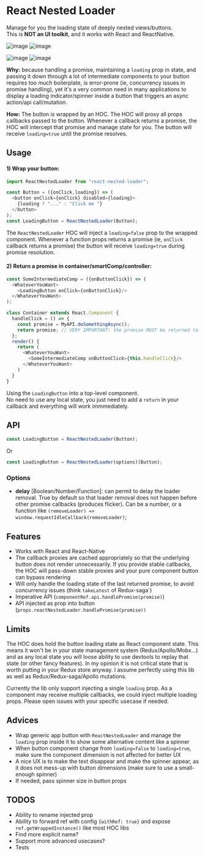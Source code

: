 React Nested Loader
==========================

Manage for you the loading state of deeply nested views/buttons.<br/>This is **NOT an UI toolkit**, and it works with React and ReactNative.


![image](https://user-images.githubusercontent.com/749374/35107228-b2abbf4a-fc70-11e7-87a5-93528c8797b8.png)
![image](https://user-images.githubusercontent.com/749374/35110949-5457c7fe-fc7a-11e7-8fc9-c0e0687b01f6.png)

![image](https://user-images.githubusercontent.com/749374/35104923-9c57f12e-fc6a-11e7-86ef-aa3a11724dd4.png)
![image](https://user-images.githubusercontent.com/749374/35111647-007356b0-fc7c-11e7-89f9-1211519a1ac0.png)


**Why:** because handling a promise, maintaining a `loading` prop in state, and passing it down through a lot of intermediate components to your button requires too much boilerplate, is error-prone (ie, concurrency issues in promise handling), yet it's a very common need in many applications to display a loading indicator/spinner inside a button that triggers an async action/api call/mutation.

**How:** The button is wrapped by an HOC. The HOC will proxy all props callbacks passed to the button. Whenever a callback returns a promise, the HOC will intercept that promise and manage state for you. The button will receive `loading=true` until the promise resolves.

## Usage


#### 1) Wrap your button:

```javascript
import ReactNestedLoader from "react-nested-loader";

const Button = ({onClick,loading}) => (
  <button onClick={onClick} disabled={loading}>
    {loading ? "..." : "Click me "}
  </button>
);
const LoadingButton = ReactNestedLoader(Button);
```

The `ReactNestedLoader` HOC will inject a `loading=false` prop to the wrapped component.
Whenever a function props returns a promise (ie, `onClick` callback returns a promise) the button will receive `loading=true` during promise resolution.


#### 2) Return a promise in container/smartComp/controller:


```javascript
const SomeIntermediateComp = ({onButtonClick}) => (
  <WhateverYouWant>
    <LoadingButton onClick={onButtonClick}/>
  </WhateverYouWant>
);

class Container extends React.Component {
  handleClick = () => {
    const promise = MyAPI.doSomethingAsync();
    return promise; // VERY IMPORTANT: the promise MUST be returned to the button
  };
  render() {
    return (
      <WhateverYouWant>
        <SomeIntermediateComp onButtonClick={this.handleClick}/>
      </WhateverYouWant>
    )
  }
}
```

Using the `LoadingButton` into a top-level component.
<br/>No need to use any local state, you just need to add a `return` in your callback and everything will work immmediately.


## API

```javascript
const LoadingButton = ReactNestedLoader(Button);
```

Or

```javascript
const LoadingButton = ReactNestedLoader(options)(Button);
```

### Options

- **delay** [Boolean/Number/Function]: can permit to delay the loader removal. True by default so that loader removal does not happen before other promise callbacks (produces flicker). Can be a number, or a function like `(removeLoader) => window.requestIdleCallback(removeLoader)`;


## Features

- Works with React and React-Native
- The callback proxies are cached appropriately so that the underlying button does not render unnecessarily. If you provide stable callbacks, the HOC will pass-down stable proxies and your pure component button can bypass rendering
- Will only handle the loading state of the last returned promise, to avoid concurrency issues (think `takeLatest` of Redux-saga`)
- Imperative API (`componentRef.api.handlePromise(promise)`)
- API injected as prop into button (`props.reactNestedLoader.handlePromise(promise))`

## Limits

The HOC does hold the button loading state as React component state. This means it won't be in your state management system (Redux/Apollo/Mobx...) and as any local state you will loose ability to use devtools to replay that state (or other fancy features). In my opinion it is not critical state that is worth putting in your Redux store anyway. I assume perfectly using this lib as well as Redux/Redux-saga/Apollo mutations.

Currently the lib only support injecting a single `loading` prop. As a component may receive multiple callbacks, we could inject multiple loading props. Please open issues with your specific usecase if needed.


## Advices

- Wrap generic app button with `ReactNestedLoader` and manage the `loading` prop inside it to show some alternative content like a spinner
- When button component change from `loading=false` to `loading=true`, make sure the component dimension is not affected for better UX
- A nice UX is to make the text disappear and make the spinner appear, as it does not mess-up with button dimensions (make sure to use a small-enough spinner)
- If needed, pass spinner size in button props

## TODOS

- Ability to rename injected prop
- Ability to forward ref with config `{withRef: true}` and expose `ref.getWrappedInstance()` like most HOC libs
- Find more explicit name?
- Support more advanced usecases?
- Tests

